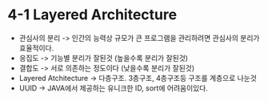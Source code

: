 # 4-1 Layered Architecture

* 관심사의 분리 -> 인간의 능력상 규모가 큰 프로그램을 관리하려면 관심사의 분리가 효율적이다.
* 응집도 -> 기능별 분리가 잘된것 (높을수록 분리가 잘된것)
* 결합도 -> 서로 의존하는 정도이다  (낮을수록 분리가 잘된것)
* Layered Atchitecture -> 다층구조. 3층구조, 4층구조등 구조를 계층으로 나눈것
* UUID -> JAVA에서 제공하는 유니크한 ID, sort에 어려움이있다.
